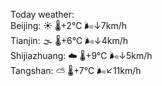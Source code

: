 Today weather:  
Beijing: ☀️   🌡️+2°C 🌬️↓7km/h  
Tianjin: 🌫  🌡️+6°C 🌬️↓4km/h  
Shijiazhuang: ☁️   🌡️+9°C 🌬️↓5km/h  
Tangshan: ⛅️  🌡️+7°C 🌬️↙11km/h  
